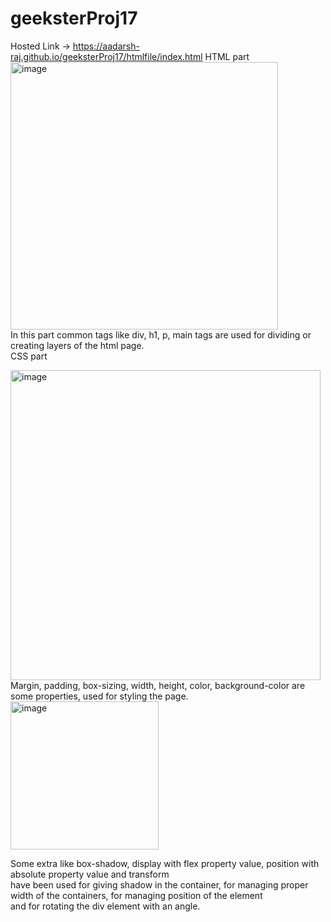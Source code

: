 # geeksterProj17
Hosted Link -> https://aadarsh-raj.github.io/geeksterProj17/htmlfile/index.html
HTML part
<img width="428" alt="image" src="https://github.com/Aadarsh-Raj/geeksterProj17/assets/74525154/f62dc628-4ce2-4f1a-8d05-eceed9c02a2c">
<br>
In this part common tags like div, h1, p, main tags are used for dividing or creating layers of the html page.
<br>
CSS part

<img width="496" alt="image" src="https://github.com/Aadarsh-Raj/geeksterProj17/assets/74525154/75a98fa7-cc6c-4d33-9197-543221043c7a">
<br>
Margin, padding, box-sizing, width, height, color, background-color are some properties, used for styling the page.

<img width="237" alt="image" src="https://github.com/Aadarsh-Raj/geeksterProj17/assets/74525154/a2d1b524-8261-4b4b-803a-ddda9a1e7f55">
<br>

Some extra like box-shadow, display with flex property value, position with absolute property value and transform <br> have been used for giving shadow in the container, for managing proper width of the containers, for managing position of the element <br> and for rotating the div element with an angle.
